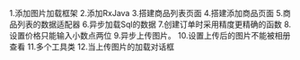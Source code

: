 1.添加图片加载框架
2.添加RxJava
3.搭建商品列表页面
4.搭建添加商品页面
5.商品列表的数据适配器
6.异步加载Sql的数据
7.创建订单时采用精度更精确的函数
8.设置价格只能输入小数点两位
9.异步上传图片。
10.设置上传后的图片不能被相册查看
11.多个工具类
12.当上传图片的加载对话框